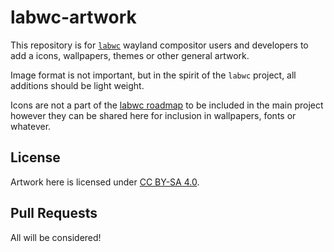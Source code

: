 # labwc-artwork

This repository is for [`labwc`](https://github.com/labwc/labwc) wayland compositor users and developers to add a icons, wallpapers, themes or other general artwork.

Image format is not important, but in the spirit of the `labwc` project, all additions should be light weight.

Icons are not a part of the [labwc roadmap](https://github.com/johanmalm/labwc/wiki/Acceptance-criteria) to be included in the main project however they can be shared here for inclusion in wallpapers, fonts or whatever.

## License

Artwork here is licensed under [CC BY-SA 4.0](https://creativecommons.org/licenses/by-sa/4.0/).

## Pull Requests

All will be considered! 
